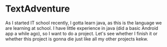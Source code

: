 # TextAdventure
 
As I started IT school recently, I gotta learn java, as this is the language we are learning at school. I have little experience in java (did a basic Android app a while ago), so I want to do a project. Let's see whether I finish it or whether this project is gonna die just like all my other projects kekw.
